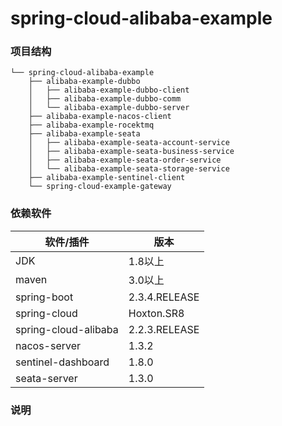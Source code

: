 # spring-cloud-alibaba-example
    
### 项目结构
```
└── spring-cloud-alibaba-example
    ├── alibaba-example-dubbo
    │   ├── alibaba-example-dubbo-client
    │   ├── alibaba-example-dubbo-comm
    │   └── alibaba-example-dubbo-server
    ├── alibaba-example-nacos-client
    ├── alibaba-example-rocektmq
    ├── alibaba-example-seata
    │   ├── alibaba-example-seata-account-service
    │   ├── alibaba-example-seata-business-service
    │   ├── alibaba-example-seata-order-service
    │   └── alibaba-example-seata-storage-service
    ├── alibaba-example-sentinel-client
    └── spring-cloud-example-gateway
```

### 依赖软件
|  软件/插件  | 版本  |
|  ----  | ----  |
| JDK    | 1.8以上 |
| maven  | 3.0以上 |
| spring-boot  | 2.3.4.RELEASE |
| spring-cloud  | Hoxton.SR8 |
| spring-cloud-alibaba  | 2.2.3.RELEASE |
| nacos-server | 1.3.2 |
| sentinel-dashboard | 1.8.0 |
| seata-server | 1.3.0 |

### 说明
```

```